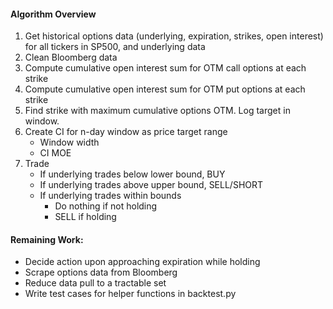 #### Algorithm Overview
1. Get historical options data (underlying, expiration, strikes, open interest) for all tickers in SP500, and underlying data
2. Clean Bloomberg data 
3. Compute cumulative open interest sum for OTM call options at each strike 
4. Compute cumulative open interest sum for OTM put options at each strike 
5. Find strike with maximum cumulative options OTM. Log target in window.
6. Create CI for n-day window as price target range
    + Window width 
    + CI MOE
7. Trade
    + If underlying trades below lower bound, BUY 
    + If underlying trades above upper bound, SELL/SHORT
    + If underlying trades within bounds 
        + Do nothing if not holding
        + SELL if holding 

#### Remaining Work:
+ Decide action upon approaching expiration while holding
+ Scrape options data from Bloomberg
+ Reduce data pull to a tractable set 
+ Write test cases for helper functions in backtest.py